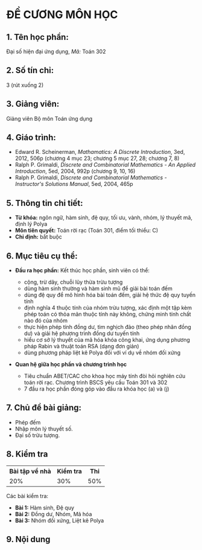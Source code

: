 # ĐỀ CƯƠNG MÔN HỌC
## 1. Tên học phần:
Đại số hiện đại ứng dụng, _Mã:_ Toán 302

## 2. Số tín chỉ:
3 (rút xuống 2)

## 3. Giảng viên:
Giảng viên Bộ môn Toán ứng dụng

## 4. Giáo trình:
  * Edward R. Scheinerman, _Mathamatics: A Discrete Introduction_, 3ed, 2012, 506p (chương 4 mục 23; chương 5 mục 27, 28; chương 7, 8)
  * Ralph P. Grimaldi, _Discrete and Combinatorial Mathematics - An Applied Introduction_, 5ed, 2004, 992p (chương 9, 10, 16)
  * Ralph P. Grimaldi, _Discrete and Combinatorial Mathematics - Instructor's Solutions Manual_, 5ed, 2004, 465p

## 5. Thông tin chi tiết:
  * **Từ khóa:** ngôn ngữ, hàm sinh, đệ quy, tối ưu, vành, nhóm, lý thuyết mã, định lý Polya
  * **Môn tiên quyết:** Toán rời rạc (Toán 301, điểm tối thiểu: C)
  * **Chỉ định:** bắt buộc

## 6. Mục tiêu cụ thể:
  * **Đầu ra học phần:** Kết thúc học phần, sinh viên có thể:
    + cộng, trừ dãy, chuỗi lũy thừa trừu tượng
    + dùng hàm sinh thường và hàm sinh mũ để giải bài toán đếm
    + dùng đệ quy để mô hình hóa bài toán đếm, giải hệ thức đệ quy tuyến tính
    + định nghĩa 4 thuộc tính của nhóm trừu tượng, xác định một tập kèm phép toán có thỏa mãn thuộc tính này không, chứng minh tính chất nào đó của nhóm
    + thực hiện phép tính đồng dư, tìm nghịch đảo (theo phép nhân đồng dư) và giải hệ phương trình đồng dư tuyến tính
    + hiểu cơ sở lý thuyết của mã hóa khóa công khai, ứng dụng phương pháp Rabin và thuật toán RSA (dạng đơn giản)
    + dùng phương pháp liệt kê Polya đối với ví dụ về nhóm đối xứng

  * **Quan hệ giữa học phần và chương trình học**
    + Tiêu chuẩn ABET/CAC cho khoa học máy tính đòi hỏi nghiên cứu toán rời rạc. Chương trình BSCS yêu cầu Toán 301 và 302
    + 7 đầu ra học phần đóng góp vào đầu ra khóa học (a) và (j)

## 7. Chủ đề bài giảng:
  * Phép đếm
  * Nhập môn lý thuyết số.
  * Đại số trừu tượng.

## 8. Kiểm tra
<table align="center">
  <tr>
    <th>Bài tập về nhà</th>
    <th>Kiểm tra</th>
    <th>Thi</th>
  </tr>
  <tr>
    <td>20%</td>
    <td>30%</td>
    <td>50%</td>
  </tr>
</table>

Các bài kiểm tra:
  * **Bài 1:** Hàm sinh, Đệ quy
  * **Bài 2:** Đồng dư, Nhóm, Mã hóa
  * **Bài 3:** Nhóm đối xứng, Liệt kê Polya

## 9. Nội dung

